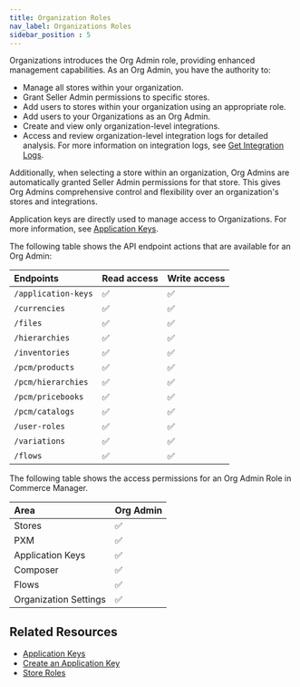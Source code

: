 ```yaml
---
title: Organization Roles
nav_label: Organizations Roles
sidebar_position : 5
---
```


Organizations introduces the Org Admin role, providing enhanced management capabilities. As an Org Admin, you have the authority to:

- Manage all stores within your organization. 
- Grant Seller Admin permissions to specific stores.
- Add users to stores within your organization using an appropriate role.
- Add users to your Organizations as an Org Admin.
- Create and view only organization-level integrations.
- Access and review organization-level integration logs for detailed analysis. For more information on integration logs, see [Get Integration Logs](/docs/api/integrations/list-integration-logs).

Additionally, when selecting a store within an organization, Org Admins are automatically granted Seller Admin permissions for that store. This gives Org Admins comprehensive control and flexibility over an organization's stores and integrations.

Application keys are directly used to manage access to Organizations. For more information, see [Application Keys](/docs/api/application-keys/application-keys-introduction).

The following table shows the API endpoint actions that are available for an Org Admin:

| Endpoints                                     | Read access | Write access |
|:----------------------------------------------|:------------|:-------------|
| `/application-keys`                           | ✅           | ✅            |
| `/currencies`                                 | ✅           | ✅            |
| `/files`                                      | ✅           | ✅            |
| `/hierarchies`                                | ✅           | ✅            |
| `/inventories`                                | ✅           | ✅            |
| `/pcm/products`                               | ✅           | ✅            |
| `/pcm/hierarchies`                            | ✅           | ✅            |
| `/pcm/pricebooks`                             | ✅           | ✅            |
| `/pcm/catalogs`                               | ✅           | ✅            |
| `/user-roles`                                 | ✅           | ✅            |
| `/variations`                                 | ✅           | ✅            |
| `/flows`                                      | ✅           | ✅            |

The following table shows the access permissions for an Org Admin Role in Commerce Manager.

| Area                  | Org Admin | 
|:----------------------|:----------|
| Stores                | ✅         |
| PXM                   | ✅         |
| Application Keys      | ✅         |
| Composer              | ✅         |
| Flows                 | ✅         |
| Organization Settings | ✅         |

## Related Resources

- [Application Keys](/docs/api/application-keys/application-keys-introduction)
- [Create an Application Key](/docs/api/application-keys/create-key)
- [Store Roles](/guides/Getting-Started/team-management)
